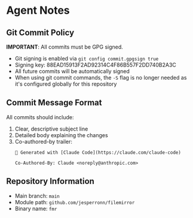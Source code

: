 # Agent Notes

## Git Commit Policy

**IMPORTANT**: All commits must be GPG signed.

- Git signing is enabled via `git config commit.gpgsign true`
- Signing key: 88EAD15913F2AD92314C4F86B557F2DD740B2A3C
- All future commits will be automatically signed
- When using git commit commands, the `-S` flag is no longer needed as it's configured globally for this repository

## Commit Message Format

All commits should include:
1. Clear, descriptive subject line
2. Detailed body explaining the changes
3. Co-authored-by trailer:
   ```
   🤖 Generated with [Claude Code](https://claude.com/claude-code)

   Co-Authored-By: Claude <noreply@anthropic.com>
   ```

## Repository Information

- Main branch: `main`
- Module path: `github.com/jesperronn/filemirror`
- Binary name: `fmr`
